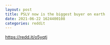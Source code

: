 ```yaml
--- 
layout: post 
title: PSLV now is the biggest buyer on earth 
date: 2021-06-22 1624400108 
categories: reddit 
--- 
```

https://redd.it/o5yqtj